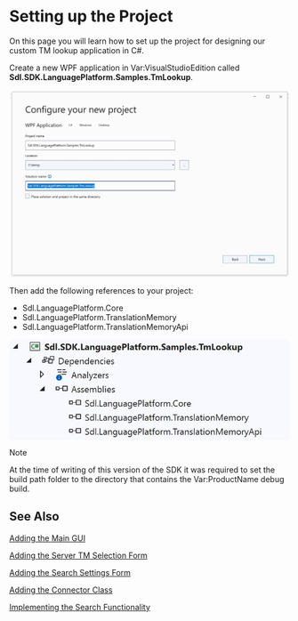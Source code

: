 Setting up the Project
=====
On this page you will learn how to set up the project for designing our custom TM lookup application in C#.

Create a new WPF application in Var:VisualStudioEdition called **Sdl.SDK.LanguagePlatform.Samples.TmLookup**.


<img style="display:block; " src="images/CreateLookupProject.jpg"/>

Then add the following references to your project:

* Sdl.LanguagePlatform.Core
* Sdl.LanguagePlatform.TranslationMemory
* Sdl.LanguagePlatform.TranslationMemoryApi

<img style="display:block; " src="images/ReferencesLookupApp.jpg"/>

>[!Note]
>
> At the time of writing of this version of the SDK it was required to set the build path folder to the directory that contains the Var:ProductName debug build.

See Also
------
[Adding the Main GUI](adding_the_main_gui.md)

[Adding the Server TM Selection Form](adding_the_server_tm_selection_form.md)

[Adding the Search Settings Form](adding_the_search_settings_form.md)

[Adding the Connector Class](adding_the_connector_class.md)

[Implementing the Search Functionality](implementing_the_search_functionality.md)
